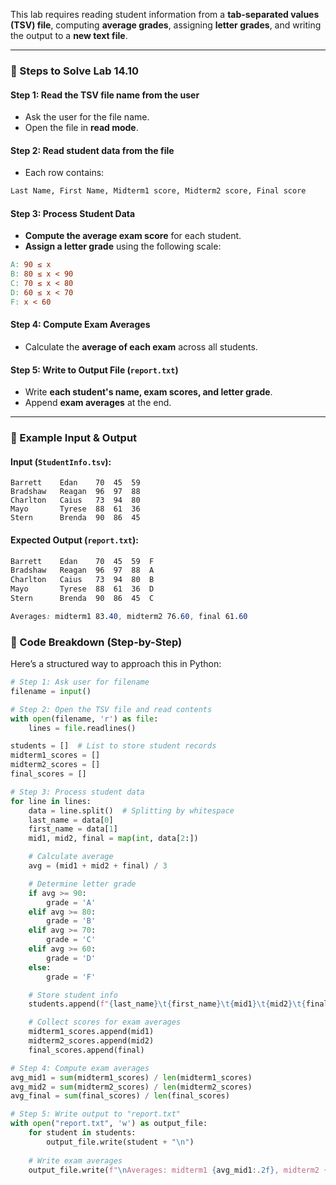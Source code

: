 This lab requires reading student information from a **tab-separated values (TSV) file**, computing **average grades**, assigning **letter grades**, and writing the output to a **new text file**.

---

### **📌 Steps to Solve Lab 14.10**

#### **Step 1: Read the TSV file name from the user**

- Ask the user for the file name.
- Open the file in **read mode**.

#### **Step 2: Read student data from the file**

- Each row contains:  
```makefile
Last Name, First Name, Midterm1 score, Midterm2 score, Final score
```
#### **Step 3: Process Student Data**

- **Compute the average exam score** for each student.
- **Assign a letter grade** using the following scale:
```makefile
A: 90 ≤ x
B: 80 ≤ x < 90
C: 70 ≤ x < 80
D: 60 ≤ x < 70
F: x < 60
```

#### **Step 4: Compute Exam Averages**

- Calculate the **average of each exam** across all students.

#### **Step 5: Write to Output File (`report.txt`)**

- Write **each student's name, exam scores, and letter grade**.
- Append **exam averages** at the end.

---

### **📌 Example Input & Output**

#### **Input (`StudentInfo.tsv`):**

```nginx
Barrett    Edan    70  45  59
Bradshaw   Reagan  96  97  88
Charlton   Caius   73  94  80
Mayo       Tyrese  88  61  36
Stern      Brenda  90  86  45
```
#### **Expected Output (`report.txt`):**

```css
Barrett    Edan    70  45  59  F
Bradshaw   Reagan  96  97  88  A
Charlton   Caius   73  94  80  B
Mayo       Tyrese  88  61  36  D
Stern      Brenda  90  86  45  C

Averages: midterm1 83.40, midterm2 76.60, final 61.60
```

### **📌 Code Breakdown (Step-by-Step)**

Here’s a structured way to approach this in Python:

```python
# Step 1: Ask user for filename
filename = input()

# Step 2: Open the TSV file and read contents
with open(filename, 'r') as file:
    lines = file.readlines()

students = []  # List to store student records
midterm1_scores = []
midterm2_scores = []
final_scores = []

# Step 3: Process student data
for line in lines:
    data = line.split()  # Splitting by whitespace
    last_name = data[0]
    first_name = data[1]
    mid1, mid2, final = map(int, data[2:])

    # Calculate average
    avg = (mid1 + mid2 + final) / 3

    # Determine letter grade
    if avg >= 90:
        grade = 'A'
    elif avg >= 80:
        grade = 'B'
    elif avg >= 70:
        grade = 'C'
    elif avg >= 60:
        grade = 'D'
    else:
        grade = 'F'

    # Store student info
    students.append(f"{last_name}\t{first_name}\t{mid1}\t{mid2}\t{final}\t{grade}")

    # Collect scores for exam averages
    midterm1_scores.append(mid1)
    midterm2_scores.append(mid2)
    final_scores.append(final)

# Step 4: Compute exam averages
avg_mid1 = sum(midterm1_scores) / len(midterm1_scores)
avg_mid2 = sum(midterm2_scores) / len(midterm2_scores)
avg_final = sum(final_scores) / len(final_scores)

# Step 5: Write output to "report.txt"
with open("report.txt", 'w') as output_file:
    for student in students:
        output_file.write(student + "\n")
    
    # Write exam averages
    output_file.write(f"\nAverages: midterm1 {avg_mid1:.2f}, midterm2 {avg_mid2:.2f}, final {avg_final:.2f}\n")
```
